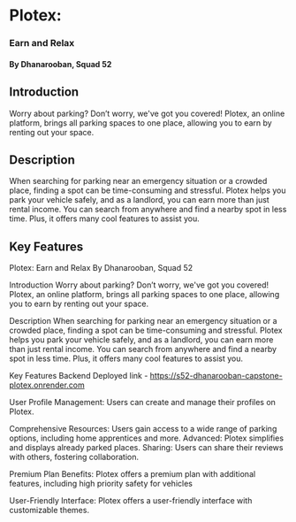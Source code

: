 
# Plotex: 
### Earn and Relax
#### By Dhanarooban, Squad 52

## Introduction
Worry about parking? Don’t worry, we've got you covered! Plotex, an online platform, brings all parking spaces to one place, allowing you to earn by renting out your space.
<!-- var const 
higer order function
useffect,hooks
Redux
Good moring 
Add animation gif
Ai use pannanum
booking 
git collaboration
Some backend logical -->


## Description
When searching for parking near an emergency situation or a crowded place, finding a spot can be time-consuming and stressful. Plotex helps you park your vehicle safely, and as a landlord, you can earn more than just rental income. You can search from anywhere and find a nearby spot in less time. Plus, it offers many cool features to assist you.


## Key Features

Plotex: Earn and Relax
By Dhanarooban, Squad 52

Introduction
Worry about parking? Don’t worry, we've got you covered! Plotex, an online platform, brings all parking spaces to one place, allowing you to earn by renting out your space.

Description
When searching for parking near an emergency situation or a crowded place, finding a spot can be time-consuming and stressful. Plotex helps you park your vehicle safely, and as a landlord, you can earn more than just rental income. You can search from anywhere and find a nearby spot in less time. Plus, it offers many cool features to assist you.

Key Features
Backend Deployed link -  https://s52-dhanarooban-capstone-plotex.onrender.com

User Profile Management: Users can create and manage their profiles on Plotex.

Comprehensive Resources: Users gain access to a wide range of parking options, including home apprentices and more.
Advanced: Plotex simplifies and displays already parked places.
Sharing: Users can share their reviews with others, fostering collaboration.

Premium Plan Benefits: Plotex offers a premium plan with additional features, including high priority safety for vehicles

User-Friendly Interface: Plotex offers a user-friendly interface with customizable themes.


